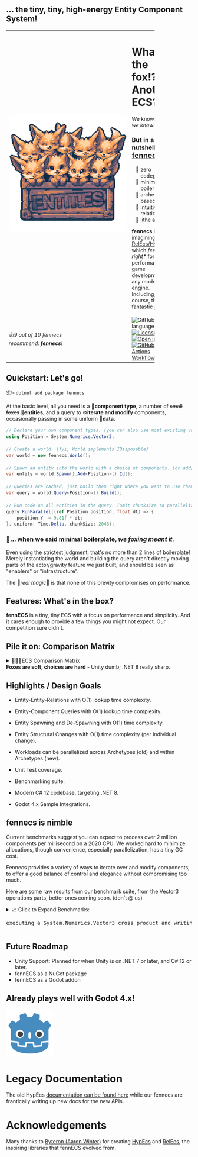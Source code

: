 ## ... the tiny, tiny, high-energy Entity Component System!
<table style="border: none; border-collapse: collapse; width: 80%">
    <tr>
        <td style="width: fit-content">
            <img src="Documentation/Logos/fennecs.png" alt="a box of fennecs, 8-color pixel art" style="min-width: 320px"/>
        </td>
        <td>
            <h1>What the fox!? Another ECS?</h1>
            <p>We know... oh, <em>we know.</em> 😩️</p>  
            <h3>But in a nutshell, <a href="https://fennecs.tech"><span style="font-size: larger">fennecs</span></a> is...</h3>
            <ul style="list-style-type: '🐾 ';">
                <li>zero codegen</li>
                <li>minimal boilerplate</li>
                <li>archetype-based</li>
                <li>intuitively relational</li>
                <li>lithe and fast</li>
            </ul>
            <p><b>fennecs</b> is a re-imagining of <a href="https://github.com/Byteron/HypEcs">RelEcs/HypEcs</a> 
            which <em>feels just right<a href="#quickstart-lets-go">*</a></em> for high performance game development in any modern C# engine. Including, of course, the fantastic <a href="https://godotengine.org">Godot</a>.</p>
        </td>
    </tr>
<tr><td><i>👍9 out of 10 fennecs<br>recommend: <b>fennecs</b>!</i></td><td><img alt="GitHub top language" src="https://img.shields.io/github/languages/top/thygrrr/fennECS">
<a href="https://github.com/thygrrr/fennECS?tab=MIT-1-ov-file#readme"><img alt="License: MIT" src="https://img.shields.io/github/license/thygrrr/fennECS?color=blue"></a>
<a href="https://github.com/thygrrr/fennECS/issues"><img alt="Open issues" src="https://img.shields.io/github/issues-raw/thygrrr/fennECS"></a>
<a href="https://github.com/thygrrr/fennECS/actions"><img alt="GitHub Actions Workflow Status" src="https://img.shields.io/github/actions/workflow/status/thygrrr/fennECS/xUnit.yml"></a>
</td></tr>
</table>

## Quickstart: Let's go!
📦`>` `dotnet add package fennecs`

At the basic level, all you need is a 🧩**component type**, a number of ~~small foxes~~ 🦊**entities**, and a query to ⚙️**iterate and modify** components, occasionally passing in some uniform 💾**data**.

```csharp
// Declare your own component types. (you can also use most existing value or reference types)
using Position = System.Numerics.Vector3;

// Create a world. (fyi, World implements IDisposable)
var world = new fennecs.World();

// Spawn an entity into the world with a choice of components. (or add/remove them later)
var entity = world.Spawn().Add<Position>().Id();

// Queries are cached, just build them right where you want to use them.
var query = world.Query<Position>().Build();

// Run code on all entities in the query. (omit chunksize to parallelize only by archetype)
query.RunParallel((ref Position position, float dt) => {
    position.Y -= 9.81f * dt;
}, uniform: Time.Delta, chunkSize: 2048);
```

### 💢... when we said minimal boilerplate, <em>we foxing meant it.</em>

Even using the strictest judgment, that's no more than 2 lines of boilerplate! Merely instantiating the world and building the query aren't directly moving parts of the actor/gravity feature we just built, and should be seen as "enablers" or "infrastructure".

The 💫*real magic*💫 is that none of this brevity compromises on performance.

## Features: What's in the box?

**fennECS** is a tiny, tiny ECS with a focus on performance and simplicity. And it cares enough to provide a few things you might not expect. Our competition sure didn't.

## Pile it on: Comparison Matrix

<!--<img src="Documentation/Logos/fennecs-group.png" width="768px" alt="Multiple colorful anthro fennecs in pixel art" />-->

<details>

<summary>🥇🥈🥉ECS Comparison Matrix<br/><b>Foxes are soft, choices are hard</b> - Unity dumb; .NET 8 really sharp.</summary>

Here are some of the key properties where fennECS might be a better or worse choice than its peers. Our resident fennecs have worked with all of these ECSs, and we're happy to answer any questions you might have.


|                                                               |            fennECS            | HypEcs | Entitas |      Unity DOTS      |                DefaultECS                 |
|:--------------------------------------------------------------|:-----------------------------:|:------:|:-------:|:--------------------:|:-----------------------------------------:|
| Boilerplate-to-Feature Ratio                                  |            3-to-1             | 5-to-1 | 12-to-1 |      27-to-1 😱      |                  7-to-1                   |
| Entity-Target Relations                                       |               ✅               |   ✅    |    ❌    |          ❌           |                     ❌                     |
| Target Querying<br/>*(find all targets of relations of type)* |               ✅               |   ❌    |    ❌    |          ❌           |                     ❌                     |
| Entity-Component Queries                                      |               ✅               |   ✅    |    ✅    |          ✅           |                     ✅                     |
| Journaling                                                    |               ❌               |   ❌    |   🟨    |          ✅           |                     ❌                     |
| Add Shared Components                                         |               ✅               |   ❌    |    ❌    |          🟨          |                     ✅                     | 
| Change Shared Components                                      |               ✅               |   ❌    |    ❌    |          ❌           |                     ✅                     | 
| Entity-Type-Relations                                         |               ✅               |   ✅    |    ❌    |          ❌           |                     ❌                     |
| Reference Component Types                                     |               ✅               |   ❌    |    ❌    |          ❌           |                     ❌                     |
| Entity-Target-Querying                                        |               ✅               |   ❌    |    ❌    |          ❌           |                     ✅                     |
| Arbitrary Component Types                                     |               ✅               |   ✅    |    ❌    |          ❌           |                     ✅                     |
| Structural Change Responders                                  |     🟨<br/>(coming soon)      |   ❌    |    ✅    | ☠️<br> (unreliable)  |                     ❌                     |
| Balanced Workload Scheduling                                  |  🟨<br/>(coming soon)  |   ❌    |      ❌  | ✅<br>(highly static) |                     ✅                     |
| No Code Generation Required                                   |               ✅               |   ✅    |    ❌    |          ❌           | 🟨<br> (roslyn analyzer<br>adds features) |
| Enqueue Structural Changes at Any Time                        |               ✅               |   ✅    |    ✅    |          🟨          |                    🟨                     |
| Apply Structural Changes at Any Time                          |               ❌               |   ❌    |    ✅    |          ❌           |                     ❌                     |
| C# 12 support                                                 |               ✅               |   ❌    |    ❌    |          ❌           |                     ❌                     |
| Parallel Processing                                           |              ⭐⭐               |   ⭐    |    ❌    |         ⭐⭐⭐          |                    ⭐⭐                     |
| Singleton / Unique Components                                 |    🟨<br/>(ref types only)    |   ❌    |    ✅    | 🟨<br/>(per system)  |                     ✅                     |


</details>

## Highlights / Design Goals

- Entity-Entity-Relations with O(1) lookup time complexity.
- Entity-Component Queries with O(1) lookup time complexity.
- Entity Spawning and De-Spawning with O(1) time complexity.
- Entity Structural Changes with O(1) time complexity (per individual change).

- Workloads can be parallelized across Archetypes (old) and within Archetypes (new).

- Unit Test coverage.
- Benchmarking suite.
- Modern C# 12 codebase, targeting .NET 8.
- Godot 4.x Sample Integrations.


## fennecs is nimble

Current benchmarks suggest you can expect to process over 2 million components per millisecond on a 2020 CPU.
We worked hard to minimize allocations, though convenience, especially parallelization, has a tiny GC cost. 

Fennecs provides a variety of ways to iterate over and modify components, to offer a good balance of control and elegance without compromising too much. 

Here are some raw results from our benchmark suite, from the Vector3 operations parts, better ones coming soon.
(don't @ us)

<details>

<summary>📈 Click to Expand Benchmarks: <pre>executing a System.Numerics.Vector3 cross product and writing the result back with various calling methods</pre></summary>

| Method                                       | entityCount | Mean         | StdDev     | Ratio |
|--------------------------------------------- |------------ |-------------:|-----------:|------:|
| CrossProduct_Single_ECS_Lambda               | 1000        |     2.004 us |  0.0978 us |  1.43 |
| CrossProduct_Parallel_ECS_Lambda             | 1000        |     2.211 us |  0.0255 us |  1.58 |
| CrossProduct_Single_Span_Delegate            | 1000        |     1.397 us |  0.0081 us |  1.00 |
| CrossProduct_Single_ECS_Delegate             | 1000        |     2.085 us |  0.1131 us |  1.49 |
| CrossProduct_Single_ECS_Raw                  | 1000        |     1.402 us |  0.0047 us |  1.00 |
| CrossProduct_Parallel_ECS_Raw                | 1000        |     3.135 us |  0.0791 us |  2.24 |
| CrossProduct_Parallel_ECS_Delegate_Archetype | 1000        |     2.211 us |  0.0163 us |  1.58 |
| CrossProduct_Parallel_ECS_Delegate_Chunk1k   | 1000        |     2.195 us |  0.0013 us |  1.57 |
|                                              |             |              |            |       |
| CrossProduct_Single_ECS_Lambda               | 10000       |    21.225 us |  1.4498 us |  1.73 |
| CrossProduct_Parallel_ECS_Lambda             | 10000       |    24.437 us |  4.3404 us |  1.99 |
| CrossProduct_Single_Span_Delegate            | 10000       |    12.288 us |  0.0282 us |  1.00 |
| CrossProduct_Single_ECS_Delegate             | 10000       |    23.880 us |  1.9409 us |  1.94 |
| CrossProduct_Single_ECS_Raw                  | 10000       |    12.388 us |  0.2673 us |  1.01 |
| CrossProduct_Parallel_ECS_Raw                | 10000       |     8.111 us |  0.2773 us |  0.66 |
| CrossProduct_Parallel_ECS_Delegate_Archetype | 10000       |    19.933 us |  0.0618 us |  1.62 |
| CrossProduct_Parallel_ECS_Delegate_Chunk1k   | 10000       |    27.770 us |  0.2301 us |  2.26 |
|                                              |             |              |            |       |
| CrossProduct_Single_ECS_Lambda               | 100000      |   173.340 us |  0.1528 us |  1.43 |
| CrossProduct_Parallel_ECS_Lambda             | 100000      |   198.162 us |  1.7237 us |  1.64 |
| CrossProduct_Single_Span_Delegate            | 100000      |   120.979 us |  0.8806 us |  1.00 |
| CrossProduct_Single_ECS_Delegate             | 100000      |   195.004 us | 30.5909 us |  1.61 |
| CrossProduct_Single_ECS_Raw                  | 100000      |   120.062 us |  0.2062 us |  0.99 |
| CrossProduct_Parallel_ECS_Raw                | 100000      |    53.235 us |  1.2900 us |  0.44 |
| CrossProduct_Parallel_ECS_Delegate_Archetype | 100000      |   197.735 us |  1.1834 us |  1.63 |
| CrossProduct_Parallel_ECS_Delegate_Chunk1k   | 100000      |    67.614 us |  1.4787 us |  0.56 |
|                                              |             |              |            |       |
| CrossProduct_Single_ECS_Lambda               | 1000000     | 1,789.284 us | 71.5104 us |  1.49 |
| CrossProduct_Parallel_ECS_Lambda             | 1000000     | 1,978.499 us |  9.4791 us |  1.65 |
| CrossProduct_Single_Span_Delegate            | 1000000     | 1,197.915 us |  2.9327 us |  1.00 |
| CrossProduct_Single_ECS_Delegate             | 1000000     | 1,734.629 us |  2.4107 us |  1.45 |
| CrossProduct_Single_ECS_Raw                  | 1000000     | 1,208.246 us |  4.2537 us |  1.01 |
| CrossProduct_Parallel_ECS_Raw                | 1000000     |   363.921 us |  5.6343 us |  0.30 |
| CrossProduct_Parallel_ECS_Delegate_Archetype | 1000000     | 1,980.063 us | 18.7070 us |  1.65 |
| CrossProduct_Parallel_ECS_Delegate_Chunk1k   | 1000000     |   305.559 us |  1.2544 us |  0.26 |

</details>

## Future Roadmap

- Unity Support: Planned for when Unity is on .NET 7 or later, and C# 12 or later.
- fennECS as a NuGet package
- fennECS as a Godot addon

## Already plays well with Godot 4.x!

<img src="Documentation/Logos/godot-icon.svg" width="128px" alt="Godot Engine Logo, Copyright (c) 2017 Andrea Calabró" />

# Legacy Documentation

The old HypEcs [documentation can be found here](Documentation/legacy.md) while our fennecs are frantically writing up new docs for the new APIs.

# Acknowledgements
Many thanks to [Byteron (Aaron Winter)](https://github.com/Byteron) for creating [HypEcs](https://github.com/Byteron/HypEcs) and [RelEcs](https://github.com/Byteron/RelEcs), the inspiring libraries that fennECS evolved from.